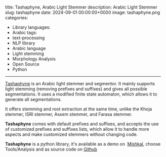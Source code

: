 title: Tashaphyne, Arabic Light Stemmer 
description: Arabic Light Stemmer 
slug: tashaphyne
date: 2024-09-01 00:00:00+0000
image: tashaphyne.png
categories:
  - Library
languages:
  - Arabic
tags:
  - text-processing
  - NLP library
  - Arabic language
  - Light stemming
  - Morphology Analysis
  - Open Source
  - Python
---

[Tashaphyne](https://github.com/linuxscout/tashaphyne) is an Arabic light stemmer and segmentor. It mainly supports light stemming (removing prefixes and suffixes) and gives all possible segmentations. It uses a modified finite state automaton, which allows it to generate all segmentations.

It offers stemming and root extraction at the same time, unlike the Khoja stemmer, ISRI stemmer, Assem stemmer, and Farasa stemmer.

**Tashaphyne** comes with default prefixes and suffixes, and accepts the use of customized prefixes and suffixes lists, which allow it to handle more aspects and make customized stemmers without changing code.

**Tashaphyne** is a python library, it's available as a demo on  [Mishkal](http://tahadz.com/mishkal), choose Tools/Analysis and as source code on [Github](http://github.com/linuxscout/tashaphyne) 
